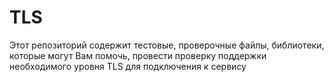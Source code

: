 # TLS

Этот репозиторий содержит тестовые, проверочные файлы, библиотеки, которые могут Вам помочь, провести проверку поддержки необходимого уровня TLS для подключения к сервису
